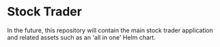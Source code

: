 # Stock Trader

In the future, this repository will contain the main stock trader application and related assets such as an 'all in one' Helm chart. 